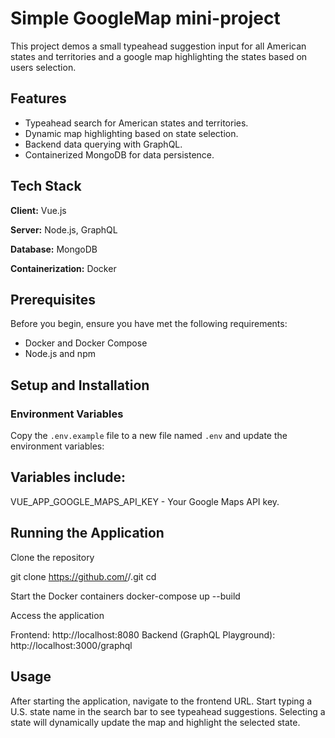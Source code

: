 # Simple GoogleMap mini-project

This project demos a small typeahead suggestion input for all American states and territories and a google map highlighting the states based on users selection. 

## Features

- Typeahead search for American states and territories.
- Dynamic map highlighting based on state selection.
- Backend data querying with GraphQL.
- Containerized MongoDB for data persistence.

## Tech Stack

**Client:** Vue.js

**Server:** Node.js, GraphQL

**Database:** MongoDB

**Containerization:** Docker

## Prerequisites

Before you begin, ensure you have met the following requirements:

- Docker and Docker Compose
- Node.js and npm

## Setup and Installation

### Environment Variables

Copy the `.env.example` file to a new file named `.env` and update the environment variables:


## Variables include:

VUE_APP_GOOGLE_MAPS_API_KEY - Your Google Maps API key.

## Running the Application
Clone the repository

git clone https://github.com/<your-github-username>/<repository-name>.git
cd <repository-name>

Start the Docker containers
docker-compose up --build

Access the application

Frontend: http://localhost:8080
Backend (GraphQL Playground): http://localhost:3000/graphql

## Usage
After starting the application, navigate to the frontend URL. Start typing a U.S. state name in the search bar to see typeahead suggestions. Selecting a state will dynamically update the map and highlight the selected state.


